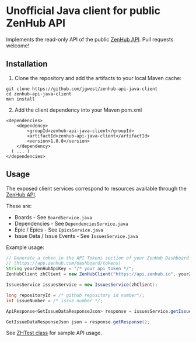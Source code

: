 # Unofficial Java client for public ZenHub API

Implements the read-only API of the public [ZenHub API](https://github.com/ZenHubIO/API). Pull requests welcome!


## Installation


1) Clone the repository and add the artifacts to your local Maven cache:
```
git clone https://github.com/jgwest/zenhub-api-java-client
cd zenhub-api-java-client
mvn install
```

2) Add the client dependency into your Maven pom.xml
```
<dependencies>
	<dependency>
		<groupId>zenhub-api-java-client</groupId>
		<artifactId>zenhub-api-java-client</artifactId>
		<version>1.0.0</version>
	</dependency>
  ( ... )
</dependencies>
```


## Usage

The exposed client services correspond to resources available through the [ZenHub API](https://github.com/ZenHubIO/API).

These are:
- Boards - See `BoardService.java`
- Dependencies - See `DependenciesService.java`
- Epic / Epics - See `EpicsService.java`
- Issue Data / Issue Events - See `IssuesService.java`

Example usage:
```java
// Generate a token in the API Tokens section of your ZenHub Dashboard 
// (https://app.zenhub.com/dashboard/tokens)
String yourZenHubApiKey = "/* your api token */"; 
ZenHubClient zhClient = new ZenHubClient("https://api.zenhub.io", yourZenHubApiKey);

IssuesService issuesService = new IssuesService(zhClient);

long repositoryId = /* github repository id number*/;
int issueNumber = /* issue number */;

ApiResponse<GetIssueDataResponseJson> response = issuesService.getIssueData(repositoryId, issueNumber);

GetIssueDataResponseJson json = response.getResponse();

```

See [ZHTest class](https://github.com/jgwest/zenhub-api-java-client/blob/master/tests/com/zhapi/tests/ZHTest.java) for sample API usage. 


